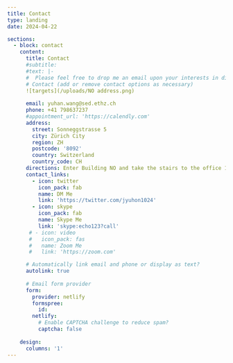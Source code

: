 ```yaml
---
title: Contact
type: landing
date: 2024-04-22

sections:
  - block: contact
    content:
      title: Contact
      #subtitle:
      #text: |-
      #  Please feel free to drop me an email upon your interests in discussion.
      # Contact (add or remove contact options as necessary)
      ![targets](/uploads/NO address.png)
      
      email: yuhan.wang@sed.ethz.ch
      phone: +41 798637237
      #appointment_url: 'https://calendly.com'
      address:
        street: Sonneggstrasse 5
        city: Zürich City
        region: ZH
        postcode: '8092'
        country: Switzerland
        country_code: CH
      directions: Enter Building NO and take the stairs to the office 11.3 on Floor H (H 11.3).
      contact_links:
        - icon: twitter
          icon_pack: fab
          name: DM Me
          link: 'https://twitter.com/jyuhon1024'
        - icon: skype
          icon_pack: fab
          name: Skype Me
          link: 'skype:echo123?call'
       # - icon: video
       #   icon_pack: fas
       #   name: Zoom Me
       #   link: 'https://zoom.com'

      # Automatically link email and phone or display as text?
      autolink: true
      
      # Email form provider
      form:
        provider: netlify
        formspree:
          id:
        netlify:
          # Enable CAPTCHA challenge to reduce spam?
          captcha: false
        
    design:
      columns: '1'
---
```

